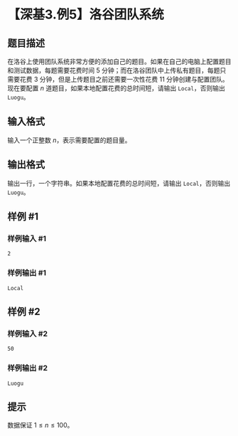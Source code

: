 # 【深基3.例5】洛谷团队系统

## 题目描述

在洛谷上使用团队系统非常方便的添加自己的题目。如果在自己的电脑上配置题目和测试数据，每题需要花费时间 $5$ 分钟；而在洛谷团队中上传私有题目，每题只需要花费 $3$ 分钟，但是上传题目之前还需要一次性花费 11 分钟创建与配置团队。现在要配置 $n$ 道题目，如果本地配置花费的总时间短，请输出 `Local`，否则输出 `Luogu`。

## 输入格式

输入一个正整数 $n$，表示需要配置的题目量。

## 输出格式

输出一行，一个字符串。如果本地配置花费的总时间短，请输出 `Local`，否则输出 `Luogu`。

## 样例 #1

### 样例输入 #1
```
2
```

### 样例输出 #1

```
Local
```

## 样例 #2

### 样例输入 #2
```
50
```

### 样例输出 #2

```
Luogu
```

## 提示

数据保证 $1 \leq n\leq 100$。

